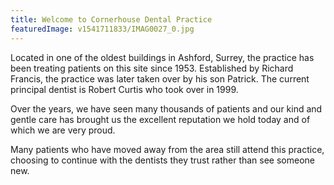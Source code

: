 ```yaml
---
title: Welcome to Cornerhouse Dental Practice
featuredImage: v1541711833/IMAG0027_0.jpg
---
```

Located in one of the oldest buildings in Ashford, Surrey, the practice has been treating patients on this site since 1953. Established by Richard Francis, the practice was later taken over by his son Patrick. The current principal dentist is Robert Curtis who took over in 1999.

Over the years, we have seen many thousands of patients and our kind and gentle care has brought us the excellent reputation we hold today and of which we are very proud.

Many patients who have moved away from the area still attend this practice, choosing to continue with the dentists they trust rather than see someone new.
